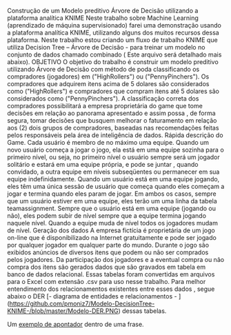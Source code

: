 Construção de um Modelo preditivo Árvore de Decisão utilizando a plataforma analítica KNIME
Neste trabalho sobre Machine Learning (aprendizado de máquina supervisionado) farei uma demonstração usando a plataforma analítica KNIME, utilizando alguns dos muitos recursos dessa plataforma.
Neste trabalho estou criando um fluxo de trabalho KNIME que utiliza Decision Tree – Árvore de Decisão - para treinar um modelo no conjunto de dados chamado combinado     ( Este arquivo será detalhado mais abaixo).
OBJETIVO
O objetivo do trabalho é construir um modelo preditivo utilizando Árvore de Decisão com método de poda classificando os compradores (jogadores) em ("HighRollers") ou ("PennyPinchers"). Os compradores que adquirem itens acima de 5 dolares são considerados como ("HighRollers") e compradores que compram itens até 5 dolares são considerados como ("PennyPinchers"). A classificação correta dos compradores possibilitará a empresa proprietária do game que tome decisões em relação ao panorama apresentado e assim possa , de forma segura, tomar decisões que busquem melhorar o faturamento em relação aos (2) dois grupos de compradores, baseadas nas recomendações feitas pelos responsáveis pela área de inteligência de dados.
Rápida descrição do Game.
Cada usuário é membro de no máximo uma equipe. Quando um novo usuário começa a jogar o jogo, ela está em uma equipe sozinha para o primeiro nível, ou seja, no primeiro nível o usuário sempre será um jogador solitário e estará em uma equipe própria, e pode se juntar , quando convidado,  a outra  equipe em níveis subseqüentes ou permanecer em sua equipe indefinidamente.
Quando um usuário está em uma equipe jogando, eles têm uma única sessão de usuário que começa quando eles começam a jogar e termina quando eles param de jogar.
Em ambos os casos, sempre que um usuário estiver em uma equipe, eles terão um uma linha da tabela teamassignment. 
Sempre que o usuário está em uma equipe (jogando ou não), eles podem subir de nível sempre que a equipe termina jogando naquele nível.  Quando a equipe muda de nível todos os jogadores mudam de nível.
Geração dos dados
A empresa fictícia é proprietária de um jogo on-line que é disponibilizado na Internet gratuitamente e pode ser jogado por qualquer jogador em qualquer parte do mundo.
Durante o jogo são exibidos anúncios de diversos itens que podem ou não ser comprados pelos jogadores. Da participação dos jogadores e a eventual compra ou não compra dos itens  são gerados dados que são gravados em tabela em banco de dados relacional.
Essas tabelas foram convertidas em arquivos para o Excel com extensão .csv para  uso nesse trabalho.
Para melhor entendimento dos relacionamentos existentes entre esses dados , segue abaixo o DER [- diagrama de entidades e relacionamentos - ] (https://github.com/pmoniz7/Modelo-DecisionTree-KNIME-/blob/master/Modelo-DER.PNG) dessas tabelas.



Um [exemplo de apontador](https://github.com/pmoniz7/Modelo-DecisionTree-KNIME-/blob/master/Modelo-DER.PNG "Título opcional") 
dentro de uma frase. 